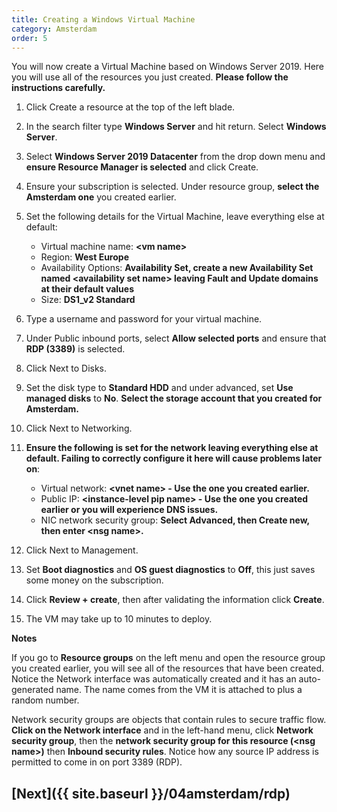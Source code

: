 ```yaml
---
title: Creating a Windows Virtual Machine
category: Amsterdam
order: 5
---
```


You will now create a Virtual Machine based on Windows Server 2019. Here you will use all of the resources you just created. **Please follow the instructions carefully.**

1. Click Create a resource at the top of the left blade.

1. In the search filter type **Windows Server** and hit return. Select **Windows Server**.

1. Select **Windows Server 2019 Datacenter** from the drop down menu and **ensure Resource Manager is selected** and click Create.

1. Ensure your subscription is selected. Under resource group, **select the Amsterdam one** you created earlier.

1. Set the following details for the Virtual Machine, leave everything else at default:
    - Virtual machine name: **<vm name\>**
    - Region: **West Europe**
    - Availability Options: **Availability Set, create a new Availability Set named <availability set name\> leaving Fault and Update domains at their default values**
    - Size:  **DS1_v2 Standard**
  
1. Type a username and password for your virtual machine.

1. Under Public inbound ports, select **Allow selected ports** and ensure that **RDP (3389)** is selected.

1. Click Next to Disks.

1. Set the disk type to **Standard HDD** and under advanced, set **Use managed disks** to **No**. **Select the storage account that you created for Amsterdam.**

1. Click Next to Networking.

1. **Ensure the following is set for the network leaving everything else at default. Failing to correctly configure it here will cause problems later on**:
    - Virtual network: **<vnet name\> -  Use the one you created earlier.**
    - Public IP: **<instance-level pip name\> - Use the one you created earlier or you will experience DNS issues.**
    - NIC network security group: **Select Advanced, then Create new, then enter <nsg name\>.**

1. Click Next to Management.

1. Set **Boot diagnostics** and **OS guest diagnostics** to **Off**, this just saves some money on the subscription.

1. Click **Review + create**, then after validating the information click **Create**.

1. The VM may take up to 10 minutes to deploy.

**Notes**

If you go to **Resource groups** on the left menu and open the resource group you created earlier, you will see all of the resources that have been created. Notice the Network interface was automatically created and it has an auto-generated name. The name comes from the VM it is attached to plus a random number.

Network security groups are objects that contain rules to secure traffic flow. **Click on the Network interface** and in the left-hand menu, click **Network security group**, then the **network security group for this resource (<nsg name\>)** then **Inbound security rules**. Notice how any source IP address is permitted to come in on port 3389 (RDP).

## [Next]({{ site.baseurl }}/04amsterdam/rdp)